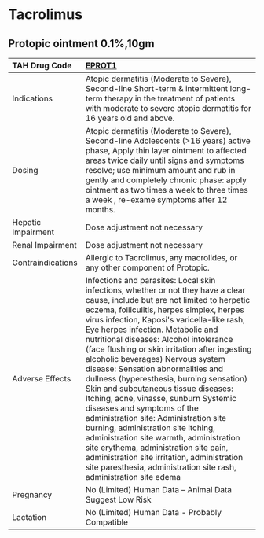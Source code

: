 # Tacrolimus

## Protopic ointment 0.1%,10gm

| TAH Drug Code      | [EPROT1](https://www.tahsda.org.tw/drugs/hissearch.php?drug_code=EPROT1)                                                                                                                                                                                                                                                                                                                                                                                                                                                                                                                                                                                                                                                                                                                                                                                                               |
|:-------------------|:---------------------------------------------------------------------------------------------------------------------------------------------------------------------------------------------------------------------------------------------------------------------------------------------------------------------------------------------------------------------------------------------------------------------------------------------------------------------------------------------------------------------------------------------------------------------------------------------------------------------------------------------------------------------------------------------------------------------------------------------------------------------------------------------------------------------------------------------------------------------------------------|
| Indications        | Atopic dermatitis (Moderate to Severe), Second-line Short-term & intermittent long-term therapy in the treatment of patients with moderate to severe atopic dermatitis for 16 years old and above.                                                                                                                                                                                                                                                                                                                                                                                                                                                                                                                                                                                                                                                                                     |
| Dosing             | Atopic dermatitis (Moderate to Severe), Second-line Adolescents (>16 years) active phase, Apply thin layer ointment to affected areas twice daily until signs and symptoms resolve; use minimum amount and rub in gently and completely chronic phase: apply ointment as two times a week to three times a week , re-exame symptoms after 12 months.                                                                                                                                                                                                                                                                                                                                                                                                                                                                                                                                   |
| Hepatic Impairment | Dose adjustment not necessary                                                                                                                                                                                                                                                                                                                                                                                                                                                                                                                                                                                                                                                                                                                                                                                                                                                          |
| Renal Impairment   | Dose adjustment not necessary                                                                                                                                                                                                                                                                                                                                                                                                                                                                                                                                                                                                                                                                                                                                                                                                                                                          |
| Contraindications  | Allergic to Tacrolimus, any macrolides, or any other component of Protopic.                                                                                                                                                                                                                                                                                                                                                                                                                                                                                                                                                                                                                                                                                                                                                                                                            |
| Adverse Effects    | Infections and parasites: Local skin infections, whether or not they have a clear cause, include but are not limited to herpetic eczema, folliculitis, herpes simplex, herpes virus infection, Kaposi's varicella-like rash, Eye herpes infection. Metabolic and nutritional diseases: Alcohol intolerance (face flushing or skin irritation after ingesting alcoholic beverages) Nervous system disease: Sensation abnormalities and dullness (hyperesthesia, burning sensation) Skin and subcutaneous tissue diseases: Itching, acne, vinasse, sunburn Systemic diseases and symptoms of the administration site: Administration site burning, administration site itching, administration site warmth, administration site erythema, administration site pain, administration site irritation, administration site paresthesia, administration site rash, administration site edema |
| Pregnancy          | No (Limited) Human Data – Animal Data Suggest Low Risk                                                                                                                                                                                                                                                                                                                                                                                                                                                                                                                                                                                                                                                                                                                                                                                                                                 |
| Lactation          | No (Limited) Human Data - Probably Compatible                                                                                                                                                                                                                                                                                                                                                                                                                                                                                                                                                                                                                                                                                                                                                                                                                                          |

